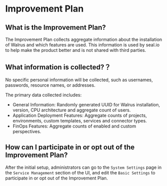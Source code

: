 # Improvement Plan

## What is the Improvement Plan?

The Improvement Plan collects aggregate information about the installation of Walrus and which features are used. This information is used by seal.io to help make the product better and is not shared with third parties.

## What information is collected?？

No specific personal information will be collected, such as usernames, passwords, resource names, or addresses.

The primary data collected includes:

- General Information: Randomly generated UUID for Walrus installation, version, CPU architecture and aggregate count of users.
- Application Deployment Features: Aggregate counts of projects, environments, custom templates, services and connector types.
- FinOps Features: Aggregate counts of enabled and custom perspectives.

## How can I participate in or opt out of the Improvement Plan?

After the initial setup, administrators can go to the `System Settings` page in the `Service Management` section of the UI, and edit the `Basic Settings` to participate in or opt out of the Improvement Plan.